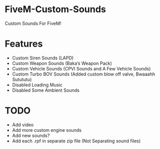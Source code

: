 # FiveM-Custom-Sounds
Custom Sounds For FiveM! 
# Features
* Custom Siren Sounds (LAPD)
* Custom Weapon Sounds (Baka’s Weapon Pack)
* Custom Vehicle Sounds (CPVI Sounds and A Few Vehicle Sounds)
* Custom Turbo BOV Sounds (Added custom blow off valve, Bwaaahh Sutututu)
* Disabled Loading Music
* Disabled Some Ambient Sounds
# TODO
* Add video
* Add more custom engine sounds
* Add new sounds?
* Add each .rpf in separate zip file (Not Separating sound files)
